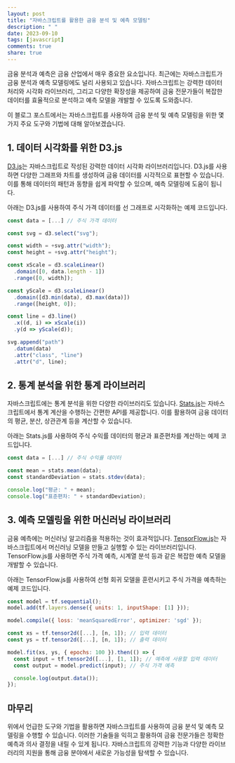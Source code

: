 ```yaml
---
layout: post
title: "자바스크립트를 활용한 금융 분석 및 예측 모델링"
description: " "
date: 2023-09-10
tags: [javascript]
comments: true
share: true
---
```


금융 분석과 예측은 금융 산업에서 매우 중요한 요소입니다. 최근에는 자바스크립트가 금융 분석과 예측 모델링에도 널리 사용되고 있습니다. 자바스크립트는 강력한 데이터 처리와 시각화 라이브러리, 그리고 다양한 확장성을 제공하여 금융 전문가들이 복잡한 데이터를 효율적으로 분석하고 예측 모델을 개발할 수 있도록 도와줍니다.

이 블로그 포스트에서는 자바스크립트를 사용하여 금융 분석 및 예측 모델링을 위한 몇 가지 주요 도구와 기법에 대해 알아보겠습니다.

## 1. 데이터 시각화를 위한 D3.js

[D3.js](https://d3js.org/)는 자바스크립트로 작성된 강력한 데이터 시각화 라이브러리입니다. D3.js를 사용하면 다양한 그래프와 차트를 생성하여 금융 데이터를 시각적으로 표현할 수 있습니다. 이를 통해 데이터의 패턴과 동향을 쉽게 파악할 수 있으며, 예측 모델링에 도움이 됩니다.

아래는 D3.js를 사용하여 주식 가격 데이터를 선 그래프로 시각화하는 예제 코드입니다.

```javascript
const data = [...] // 주식 가격 데이터

const svg = d3.select("svg");

const width = +svg.attr("width");
const height = +svg.attr("height");

const xScale = d3.scaleLinear()
  .domain([0, data.length - 1])
  .range([0, width]);

const yScale = d3.scaleLinear()
  .domain([d3.min(data), d3.max(data)])
  .range([height, 0]);

const line = d3.line()
  .x((d, i) => xScale(i))
  .y(d => yScale(d));

svg.append("path")
  .datum(data)
  .attr("class", "line")
  .attr("d", line);
```

## 2. 통계 분석을 위한 통계 라이브러리

자바스크립트에는 통계 분석을 위한 다양한 라이브러리도 있습니다. [Stats.js](https://github.com/mljs/stats)는 자바스크립트에서 통계 계산을 수행하는 간편한 API를 제공합니다. 이를 활용하여 금융 데이터의 평균, 분산, 상관관계 등을 계산할 수 있습니다.

아래는 Stats.js를 사용하여 주식 수익률 데이터의 평균과 표준편차를 계산하는 예제 코드입니다.

```javascript
const data = [...] // 주식 수익률 데이터

const mean = stats.mean(data);
const standardDeviation = stats.stdev(data);

console.log("평균: " + mean);
console.log("표준편차: " + standardDeviation);
```

## 3. 예측 모델링을 위한 머신러닝 라이브러리

금융 예측에는 머신러닝 알고리즘을 적용하는 것이 효과적입니다. [TensorFlow.js](https://www.tensorflow.org/js)는 자바스크립트에서 머신러닝 모델을 만들고 실행할 수 있는 라이브러리입니다. TensorFlow.js를 사용하면 주식 가격 예측, 시계열 분석 등과 같은 복잡한 예측 모델을 개발할 수 있습니다.

아래는 TensorFlow.js를 사용하여 선형 회귀 모델을 훈련시키고 주식 가격을 예측하는 예제 코드입니다.

```javascript
const model = tf.sequential();
model.add(tf.layers.dense({ units: 1, inputShape: [1] }));

model.compile({ loss: 'meanSquaredError', optimizer: 'sgd' });

const xs = tf.tensor2d([...], [n, 1]); // 입력 데이터
const ys = tf.tensor2d([...], [n, 1]); // 출력 데이터

model.fit(xs, ys, { epochs: 100 }).then(() => {
  const input = tf.tensor2d([...], [1, 1]); // 예측에 사용할 입력 데이터
  const output = model.predict(input); // 주식 가격 예측

  console.log(output.data());
});
```

## 마무리

위에서 언급한 도구와 기법을 활용하면 자바스크립트를 사용하여 금융 분석 및 예측 모델링을 수행할 수 있습니다. 이러한 기술들을 익히고 활용하여 금융 전문가들은 정확한 예측과 의사 결정을 내릴 수 있게 됩니다. 자바스크립트의 강력한 기능과 다양한 라이브러리의 지원을 통해 금융 분야에서 새로운 가능성을 탐색할 수 있습니다.